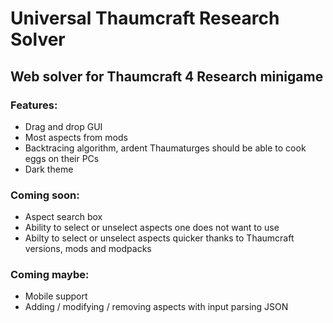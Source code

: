 # Universal Thaumcraft Research Solver
## Web solver for Thaumcraft 4 Research minigame

### Features:
* Drag and drop GUI
* Most aspects from mods
* Backtracing algorithm, ardent Thaumaturges should be able to cook eggs on their PCs
* Dark theme

### Coming soon:
* Aspect search box
* Ability to select or unselect aspects one does not want to use
* Abilty to select or unselect aspects quicker thanks to Thaumcraft versions, mods and modpacks

### Coming maybe:
* Mobile support
* Adding / modifying / removing aspects with input parsing JSON
